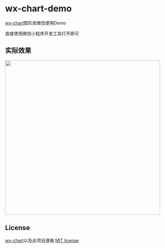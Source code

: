 # wx-chart-demo

[wx-chart](https://github.com/xch89820/wx-chart)图形库微信使用Demo

直接使用微信小程序开发工具打开即可

## 实际效果

<img src="https://user-images.githubusercontent.com/4920540/31314671-e1b1f99a-ac38-11e7-9db0-5f9f0e2af6ca.gif" width="500">

## License

[wx-chart](https://github.com/xch89820/wx-chart)以及此项目遵循 [MIT license](http://opensource.org/licenses/MIT)

